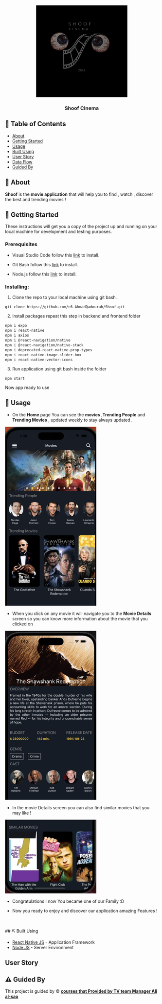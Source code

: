 <p align="center">
  <a href="" rel="noopener">
 <img width=300px height=300px src="assets/Logo.png" alt="Project logo"></a>
</p>

<h3 align="center">Shoof Cinema</h3>


<p align="center"> 
    
</p>

## 📝 Table of Contents

- [About](#about)
- [Getting Started](#getting_started)
- [Usage](#usage)
- [Built Using](#built_using)
- [User Story](#user_story)
- [Data Flow](#data_flow)
- [Guided By](#guided_by)

## 🧐 About <a name = "about"></a>

**Shoof** is the **movie application** that will help you to find , watch , discover the best and trending movies !

## 🏁 Getting Started <a name = "getting_started"></a>

These instructions will get you a copy of the project up and running on your local machine for development and testing purposes.

### Prerequisites

- Visual Studio Code follow this <a href='https://code.visualstudio.com/Download'>link</a> to install.
- Git Bash follow this <a href='https://git-scm.com/downloads'>link</a> to install.

- Node.js follow this <a href='https://nodejs.org/en/download/'>link</a> to install.


### Installing:

1. Clone the repo to your local machine using git bash.

```
git clone https://github.com/c6-AhmadQadourah/Shoof.git
```

2. Install packages repeat this step in backend and frontend folder

```
npm i expo
npm i react-native
npm i axios
npm i @react-navigation/native
npm i @react-navigation/native-stack
npm i deprecated-react-native-prop-types
npm i react-native-image-slider-box
npm i react-native-vector-icons
```


3. Run application using git bash inside the  folder

```
npm start
```

Now app ready to use

## 🎈 Usage <a name="usage"></a>

- On the **Home** page You can see the **movies** ,**Trending People** and **Trending Movies**  , updated weekly to stay always updated .
                                    
<img   width=300  src="assets/Home.png" >


- When you  click on any movie it will navigate you to the **Movie Details** screen
  so you can know more information about the movie that you clicked on                                  
<img   width=300  src="assets/MovieDetails.png" >


- In the movie Details screen you can also find similar  movies that you may like !
                                    
<img   width=300  src="assets/Similar.png" >


- Congratulations !   now You became one of our Family :D

- Now you ready to enjoy and discover our application amazing Features ! 
<br>
<br>
## ⛏️ Built Using <a name = "built_using"></a>



- [React Native JS](https://reactnative.dev) - Application Framework
- [Node JS](https://nodejs.org/en/) - Server Environment

## User Story <a name = "#user_story"></a>


## ⚠️ Guided By <a name = "guided_by"></a>

This project is guided by ©️ **[ courses that Provided by TV team Manager Ali al-sao ]()**
